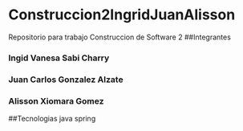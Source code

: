 # Construccion2IngridJuanAlisson
Repositorio para trabajo Construccion de Software 2
##Integrantes

### Ingid Vanesa Sabi Charry
### Juan Carlos Gonzalez Alzate
### Alisson Xiomara Gomez

##Tecnologias
java spring
